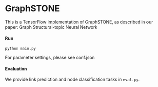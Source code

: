 # GraphSTONE
This is a TensorFlow implementation of GraphSTONE, as described in our paper: 
Graph Structural-topic Neural Network

#### Run
`python main.py`

For parameter settings, please see conf.json

#### Evaluation
We provide link prediction and node classification tasks in `eval.py`.
